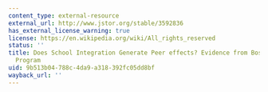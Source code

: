 ```yaml
---
content_type: external-resource
external_url: http://www.jstor.org/stable/3592836
has_external_license_warning: true
license: https://en.wikipedia.org/wiki/All_rights_reserved
status: ''
title: Does School Integration Generate Peer effects? Evidence from Boston's Metco
  Program
uid: 9b513b04-788c-4da9-a318-392fc05dd8bf
wayback_url: ''
---
```

